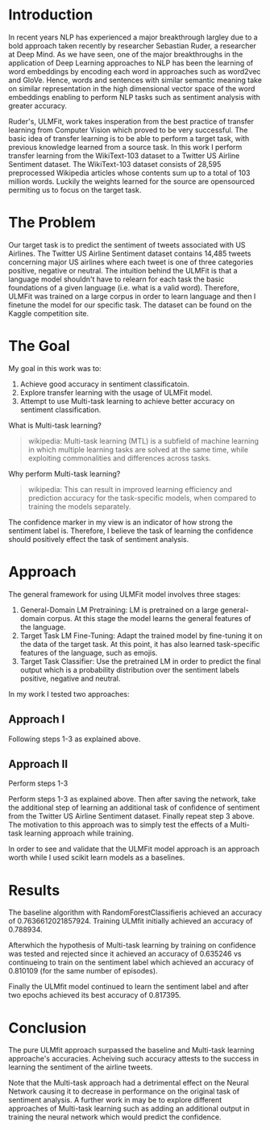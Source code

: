 # Introduction

In recent years NLP has experienced a major breakthrough largley due to a bold approach taken recently by researcher Sebastian Ruder, a researcher at Deep Mind. As we have seen, one of the major breakthroughs in the application of Deep Learning approaches to NLP has been the learning of word embeddings by encoding each word in approaches such as word2vec and GloVe. Hence, words and sentences with similar semantic meaning take on similar representation in the high dimensional vector space of the word embeddings enabling to perform NLP tasks such as sentiment analysis with greater accuracy.

Ruder's, ULMFit, work takes insperation from the best practice of transfer learning from Computer Vision which proved to be very successful. The basic idea of transfer learning is to be able to perform a target task, with previous knowledge learned from a source task. In this work I perform transfer learning from the WikiText-103 dataset to a Twitter US Airline Sentiment dataset. The WikiText-103 dataset consists of 28,595 preprocessed Wikipedia articles whose contents sum up to a total of 103 million words. Luckily the weights learned for the source are opensourced permiting us to focus on the target task.


# The Problem
Our target task is to predict the sentiment of tweets associated with US Airlines. The Twitter US Airline Sentiment dataset contains 14,485 tweets concerning major US airlines where each tweet is one of three categories positive, negative or neutral. The intuition behind the ULMFit is that a language model shouldn't have to relearn for each task the basic foundations of a given language (i.e. what is a valid word). Therefore, ULMFit was trained on a large corpus in order to learn language and then I finetune the model for our specific task. The dataset can be found on the Kaggle competition site.

# The Goal

My goal in this work was to:

1. Achieve good accuracy in sentiment classificatoin.
2. Explore transfer learning with the usage of ULMFit model.
3. Attempt to use Multi-task learning to achieve better accuracy on sentiment classification.

What is Multi-task learning?
>wikipedia: Multi-task learning (MTL) is a subfield of machine learning in which multiple learning tasks are solved at the same time, while exploiting commonalities and differences across tasks.

Why perform Multi-task learning?
>wikipedia: This can result in improved learning efficiency and prediction accuracy for the task-specific models, when compared to training the models separately.

The confidence marker in my view is an indicator of how strong the sentiment label is. Therefore, I believe the task of learning the confidence should positively effect the task of sentiment analysis.


# Approach
The general framework for using ULMFit model involves three stages:

1. General-Domain LM Pretraining: LM is pretrained on a large general-domain corpus. At this stage the model learns the general features of the language.
2. Target Task LM Fine-Tuning: Adapt the trained model by fine-tuning it on the data of the target task. At this point, it has also learned task-specific features of the language, such as emojis.
3. Target Task Classifier: Use the pretrained LM in order to predict the final output which is a probability distribution over the sentiment labels positive, negative and neutral.

In my work I tested two approaches:

## Approach I
Following steps 1-3 as explained above.

## Approach II
Perform steps 1-3 

Perform steps 1-3 as explained above. Then after saving the network, take the additional step of learning an additional task of confidence of sentiment from the Twitter US Airline Sentiment dataset. Finally repeat step 3 above. The motivation to this approach was to simply test the effects of a Multi-task learning approach while training.


In order to see and validate that the ULMFit model approach is an approach worth while I used scikit learn models as a baselines.

# Results

The baseline algorithm with RandomForestClassifieris achieved an accuracy of 0.7636612021857924. Training ULMfit initially achieved an accuracy of 0.788934. 

Afterwhich the hypothesis of Multi-task learning by training on confidence was tested and rejected since it achieved an accuracy of 0.635246 vs continueing to train on the sentiment label which achieved an accuracy of 0.810109 (for the same number of episodes).

Finally the ULMfit model continued to learn the sentiment label and after two epochs achieved its best accuracy of 0.817395.


# Conclusion

The pure ULMfit approach surpassed the baseline and Multi-task learning approache's accuracies. Acheiving such accuracy attests to the success in learning the sentiment of the airline tweets. 

Note that the Multi-task approach had a detrimental effect on the Neural Network causing it to decrease in performance on the original task of sentiment analysis. A further work in may be to explore different approaches of Multi-task learning such as adding an additional output in training the neural network which would predict the confidence.